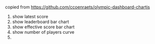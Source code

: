 copied from https://github.com/ccoenraets/olympic-dashboard-chartjs

1. show latest score
2. show leaderboard bar chart
3. show effective score bar chart
4. show number of players curve
5. 
